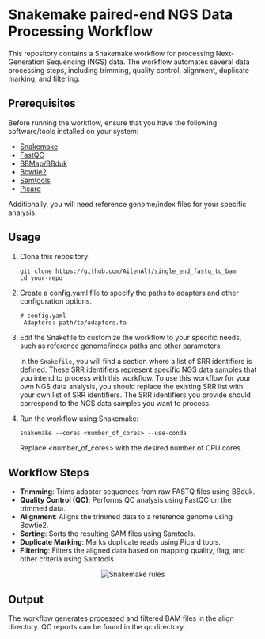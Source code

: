 # Snakemake paired-end NGS Data Processing Workflow

This repository contains a Snakemake workflow for processing Next-Generation Sequencing (NGS) data. The workflow automates several data processing steps, including trimming, quality control, alignment, duplicate marking, and filtering.

## Prerequisites

Before running the workflow, ensure that you have the following software/tools installed on your system:

- [Snakemake](https://snakemake.readthedocs.io/en/stable/)
- [FastQC](https://www.bioinformatics.babraham.ac.uk/projects/fastqc/)
- [BBMap/BBduk](https://sourceforge.net/projects/bbmap/)
- [Bowtie2](http://bowtie-bio.sourceforge.net/bowtie2/index.shtml)
- [Samtools](http://www.htslib.org/)
- [Picard](https://broadinstitute.github.io/picard/)

Additionally, you will need reference genome/index files for your specific analysis.

## Usage

1. Clone this repository:

   ```shell
   git clone https://github.com/AilenAlt/single_end_fastq_to_bam
   cd your-repo
2. Create a config.yaml file to specify the paths to adapters and other configuration options.
   ```shell
   # config.yaml
    Adapters: path/to/adapters.fa
3. Edit the Snakefile to customize the workflow to your specific needs, such as reference genome/index paths and other parameters.
   
   In the `Snakefile`, you will find a section where a list of SRR identifiers is defined. These SRR identifiers represent specific NGS data samples that you       intend to process with this workflow.
   To use this workflow for your own NGS data analysis, you should replace the existing SRR list with your own list of SRR identifiers. The SRR identifiers you     provide should correspond to the NGS data samples you want to process.
   
4. Run the workflow using Snakemake:
    ```shell
    snakemake --cores <number_of_cores> --use-conda
    ```
    Replace <number_of_cores> with the desired number of CPU cores.

## Workflow Steps

- **Trimming**: Trims adapter sequences from raw FASTQ files using BBduk.
- **Quality Control (QC)**: Performs QC analysis using FastQC on the trimmed data.
- **Alignment**: Aligns the trimmed data to a reference genome using Bowtie2.
- **Sorting**: Sorts the resulting SAM files using Samtools.
- **Duplicate Marking**: Marks duplicate reads using Picard tools.
- **Filtering**: Filters the aligned data based on mapping quality, flag, and other criteria using Samtools.

<p align="center">
  <img src="https://github.com/AilenAlt/single_end_fastq_to_bam/blob/main/dag.png?raw=true" alt="Snakemake rules">
</p>

  ## Output
  
The workflow generates processed and filtered BAM files in the align directory. QC reports can be found in the qc directory.
